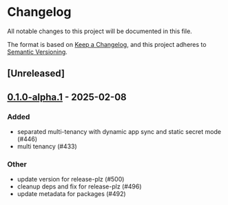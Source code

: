 # Changelog

All notable changes to this project will be documented in this file.

The format is based on [Keep a Changelog](https://keepachangelog.com/en/1.0.0/),
and this project adheres to [Semantic Versioning](https://semver.org/spec/v2.0.0.html).

## [Unreleased]

## [0.1.0-alpha.1](https://github.com/8xFF/atm0s-media-server/releases/tag/atm0s-media-server-multi-tenancy-v0.1.0-alpha.1) - 2025-02-08

### Added

- separated multi-tenancy with dynamic app sync and static secret mode (#446)
- multi tenancy  (#433)

### Other

- update version for release-plz (#500)
- cleanup deps and fix for release-plz (#496)
- update metadata for packages (#492)
